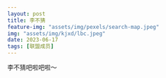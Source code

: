 ```yaml
---
layout: post
title: 李不猜
feature-img: "assets/img/pexels/search-map.jpeg"
img: "assets/img/kjxd/lbc.jpeg"
date: 2023-06-17
tags: [联盟成员]
---
```


李不猜吧啦吧啦～
